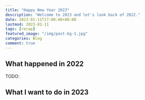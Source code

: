 ```yaml
---
title: "Happy New Year 2023"
description: "Welcome to 2023 and let's look back of 2022."
date: 2023-01-11T17:00:00+08:00
lastmod: 2023-01-11
tags: [recap]
featured_image: "/img/post-bg-1.jpg"
categories: Blog
comment: true
---
```


## What happened in 2022

TODO:

## What I want to do in 2023